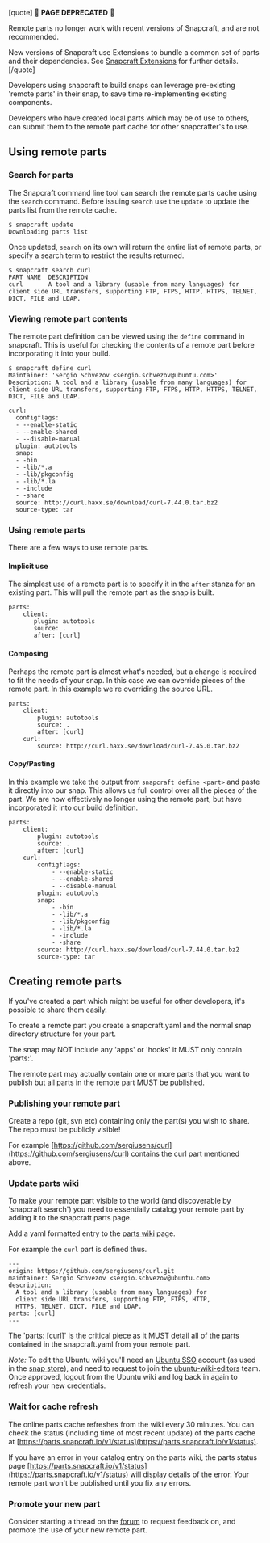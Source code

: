 [quote]
:construction: **PAGE DEPRECATED** :construction:

Remote parts no longer work with recent versions of Snapcraft, and are not recommended.

New versions of Snapcraft use Extensions to bundle a common set of parts and their dependencies. See [Snapcraft Extensions](/t/snapcraft-extensions/13486) for further details.
[/quote]

Developers using snapcraft to build snaps can leverage pre-existing 'remote parts' in their snap, to save time re-implementing existing components.

Developers who have created local parts which may be of use to others, can submit them to the remote part cache for other snapcrafter's to use. 

## Using remote parts

### Search for parts

The Snapcraft command line tool can search the remote parts cache using the `search` command. Before issuing `search` use the `update` to update the parts list from the remote cache.

```
$ snapcraft update
Downloading parts list
```

Once updated, `search` on its own will return the entire list of remote parts, or specify a search term to restrict the results returned.

```
$ snapcraft search curl
PART NAME  DESCRIPTION
curl       A tool and a library (usable from many languages) for client side URL transfers, supporting FTP, FTPS, HTTP, HTTPS, TELNET, DICT, FILE and LDAP.
```

### Viewing remote part contents

The remote part definition can be viewed using the `define` command in snapcraft. This is useful for checking the contents of a remote part before incorporating it into your build.

```
$ snapcraft define curl
Maintainer: 'Sergio Schvezov <sergio.schvezov@ubuntu.com>'
Description: A tool and a library (usable from many languages) for client side URL transfers, supporting FTP, FTPS, HTTP, HTTPS, TELNET, DICT, FILE and LDAP.

curl:
  configflags:
  - --enable-static
  - --enable-shared
  - --disable-manual
  plugin: autotools
  snap:
  - -bin
  - -lib/*.a
  - -lib/pkgconfig
  - -lib/*.la
  - -include
  - -share
  source: http://curl.haxx.se/download/curl-7.44.0.tar.bz2
  source-type: tar
```

### Using remote parts

There are a few ways to use remote parts.

#### Implicit use

The simplest use of a remote part is to specify it in the `after` stanza for an existing part. This will pull the remote part as the snap is built.

```
parts:
    client:
       plugin: autotools
       source: .
       after: [curl]
```

#### Composing

Perhaps the remote part is almost what's needed, but a change is required to fit the needs of your snap. In this case we can override pieces of the remote part. In this example we're overriding the source URL.

```
parts:
    client:
        plugin: autotools
        source: .
        after: [curl]
    curl:
        source: http://curl.haxx.se/download/curl-7.45.0.tar.bz2
```

#### Copy/Pasting

In this example we take the output from `snapcraft define <part>` and paste it directly into our snap. This allows us full control over all the pieces of the part. We are now effectively no longer using the remote part, but have incorporated it into our build definition.


```
parts:
    client:
        plugin: autotools
        source: .
        after: [curl]
    curl:
        configflags:
            - --enable-static
            - --enable-shared
            - --disable-manual
        plugin: autotools
        snap:
            - -bin
            - -lib/*.a
            - -lib/pkgconfig
            - -lib/*.la
            - -include
            - -share
        source: http://curl.haxx.se/download/curl-7.44.0.tar.bz2
        source-type: tar
```

## Creating remote parts

If you've created a part which might be useful for other developers, it's possible to share them easily.

To create a remote part you create a snapcraft.yaml and the normal snap directory structure for your part.

The snap may NOT include any 'apps' or 'hooks' it MUST only contain 'parts:'.

The remote part may actually contain one or more parts that you want to publish but all parts in the remote part MUST be published.

### Publishing your remote part

Create a repo (git, svn etc) containing only the part(s) you wish to share. The repo must be publicly visible!

For example [https://github.com/sergiusens/curl](https://github.com/sergiusens/curl) contains the curl part mentioned above.

### Update parts wiki

To make your remote part visible to the world (and discoverable by 'snapcraft search') you need to essentially catalog your remote part by adding it to the snapcraft parts page.

Add a yaml formatted entry to the [parts wiki](https://wiki.ubuntu.com/snapcraft/parts) page. 

For example the `curl` part is defined thus.

```
---
origin: https://github.com/sergiusens/curl.git
maintainer: Sergio Schvezov <sergio.schvezov@ubuntu.com>
description:
  A tool and a library (usable from many languages) for
  client side URL transfers, supporting FTP, FTPS, HTTP,
  HTTPS, TELNET, DICT, FILE and LDAP.
parts: [curl]
---
```
The 'parts: [curl]' is the critical piece as it MUST detail all of the parts contained in the snapcraft.yaml from your remote part.


*Note:* To edit the Ubuntu wiki you'll need an [Ubuntu SSO](https://login.ubuntu.com/) account (as used in the [snap store](https://dashboard.snapcraft.io/)), and need to request to join the [ubuntu-wiki-editors](https://launchpad.net/~ubuntu-wiki-editors) team. Once approved, logout from the Ubuntu wiki and log back in again to refresh your new credentials.

### Wait for cache refresh

The online parts cache refreshes from the wiki every 30 minutes. You can check the status (including time of most recent update) of the parts cache at [https://parts.snapcraft.io/v1/status](https://parts.snapcraft.io/v1/status).

If you have an error in your catalog entry on the parts wiki, the parts status page [https://parts.snapcraft.io/v1/status](https://parts.snapcraft.io/v1/status)  will display details of the error. Your remote part won't be published until you fix any errors.

### Promote your new part

Consider starting a thread on the [forum](https://forum.snapcraft.io/) to request feedback on, and promote the use of your new remote part.